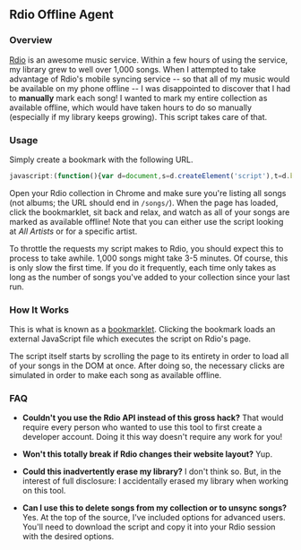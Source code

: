 ## Rdio Offline Agent ##

### Overview ###
<a href="http://www.rdio.com">Rdio</a> is an awesome music service. Within a few hours of using the service,
my library grew to well over 1,000 songs. When I attempted to take advantage of Rdio's mobile syncing service --
so that all of my music would be available on my phone offline -- I was disappointed to discover that I had to
<b>manually</b> mark each song! I wanted to mark my entire collection as available offline, which would have
taken hours to do so manually (especially if my library keeps growing). This script takes care of that.

### Usage ###
Simply create a bookmark with the following URL.

```javascript
javascript:(function(){var d=document,s=d.createElement('script'),t=d.body;s.src='https://raw.github.com/isg/rdio/master/offline.js';t.appendChild(s);})();
```

Open your Rdio collection in Chrome and make sure you're listing all songs (not albums; the URL should end in `/songs/`). 
When the page has loaded, click the bookmarklet, sit back and relax, and watch as all of your songs are
marked as available offline! Note that you can either use the script looking at <i>All Artists</i> or for a specific
artist.

To throttle the requests my script makes to Rdio, you should expect this to process to take awhile.
1,000 songs might take 3-5 minutes. Of course, this is only slow the first time. If you do it frequently,
each time only takes as long as the number of songs you've added to your collection since your last run.

### How It Works ###

This is what is known as a <a href="https://en.wikipedia.org/wiki/Bookmarklet">bookmarklet</a>. Clicking the
bookmark loads an external JavaScript file which executes the script on Rdio's page. 

The script itself starts by scrolling the page to its entirety in order to load all of your songs in the DOM 
at once. After doing so, the necessary clicks are simulated in order to make each song as available offline.

### FAQ ###

* <b>Couldn't you use the Rdio API instead of this gross hack?</b> 
That would require every person who wanted to use this tool to first create a developer account. Doing it this
way doesn't require any work for you!

* <b>Won't this totally break if Rdio changes their website layout?</b> Yup.

* <b>Could this inadvertently erase my library?</b> I don't think so. But, in the interest of full disclosure: I accidentally 
erased my library when working on this tool. 

* <b>Can I use this to delete songs from my collection or to unsync songs?</b> Yes. At the top of the source, I've
included options for advanced users. You'll need to download the script and copy it into your Rdio session with
the desired options.
